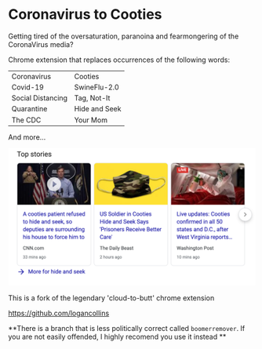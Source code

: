 # Coronavirus to Cooties

Getting tired of the oversaturation, paranoina and fearmongering of the CoronaVirus media?

Chrome extension that replaces occurrences of the following words:



|  |  |
|-------------|---------|
| Coronavirus | Cooties |
| Covid-19 | SwineFlu-2.0 |
| Social Distancing | Tag, Not-It |
| Quarantine | Hide and Seek |
| The CDC | Your Mom |


And more...  

![](./screenshot1.png)  


This is a fork of the legendary 'cloud-to-butt' chrome extension

https://github.com/logancollins


**There is a branch that is less politically correct called `boomerremover`. If you are not easily offended, I highly recomend you use it instead **